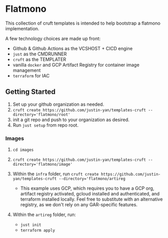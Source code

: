 # Flatmono

This collection of cruft templates is intended to help bootstrap a flatmono implementation.

A few technology choices are made up front:

- Github & Github Actions as the VCSHOST + CICD engine
- `just` as the CMDRUNNER
- `cruft` as the TEMPLATER
- vanilla `docker` and GCP Artifact Registry for container image management
- `terraform` for IAC


## Getting Started

1. Set up your github organization as needed.
2. `cruft create https://github.com/justin-yan/templates-cruft --directory='flatmono/root'`
3. init a git repo and push to your organization as desired.
4. Run `just setup` from repo root.

### Images

1. `cd images`
2. `cruft create https://github.com/justin-yan/templates-cruft --directory='flatmono/image'`



4. Within the `infra` folder, run `cruft create https://github.com/justin-yan/templates-cruft --directory='flatmono/artireg`
    - This example uses GCP, which requires you to have a GCP org, artifact registry activated, gcloud installed and authenticated, and terraform installed locally.  Feel free to substitute with an alternative registry, as we don't rely on any GAR-specific features.
5. Within the `artireg` folder, run:
    - `just init`
    - `terraform apply`
